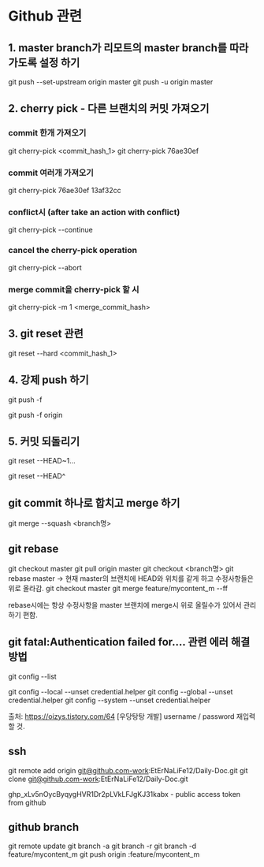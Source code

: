 # Github 관련

## 1. master branch가 리모트의 master branch를 따라가도록 설정 하기
<!--두개 다 같음-->
git push --set-upstream origin master
git push -u origin master

## 2. cherry pick - 다른 브랜치의 커밋 가져오기

### commit 한개 가져오기

git cherry-pick <commit_hash_1>
git cherry-pick 76ae30ef

### commit 여러개 가져오기
git cherry-pick 76ae30ef 13af32cc

### conflict시 (after take an action with conflict)

git cherry-pick --continue

### cancel the cherry-pick operation

git cherry-pick --abort

### merge commit을 cherry-pick 할 시

git cherry-pick -m 1 <merge_commit_hash>

## 3. git reset 관련

git reset --hard <commit_hash_1>

## 4. 강제 push 하기

git push -f

git push -f origin <branch>

## 5. 커밋 되돌리기

<!-- n개의 커밋으로 되돌리기 -->
git reset --HEAD~1... 

<!-- 이전 커밋으로 되돌리기 -->
git reset --HEAD^ 

## git commit 하나로 합치고 merge 하기
git merge --squash <branch명>

## git rebase
git checkout master
git pull origin master
git checkout <branch명>
git rebase master 
-> 현재 master의 브랜치에 HEAD와 위치를 같게 하고 수정사항들은 위로 올라감.
git checkout master
git merge feature/mycontent_m --ff 

rebase시에는 항상 수정사항을 master 브랜치에 merge시 위로 올릴수가 있어서 관리하기 편함.

## git fatal:Authentication failed for.... 관련 에러 해결 방법
<!-- git config list 확인 -->
git config --list
<!-- git config 초기화 하기 -->
git config --local --unset credential.helper  <!--local에서 unset하기-->
git config --global --unset credential.helper <!--global에서 unset하기-->
git config --system --unset credential.helper <!--system에서 unset하기-->

출처: https://oizys.tistory.com/64 [우당탕탕 개발] 
username / password 재입력 할 것.

## ssh 
git remote add origin git@github.com-work:EtErNaLiFe12/Daily-Doc.git
git clone git@github.com-work:EtErNaLiFe12/Daily-Doc.git

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 - public access token from github

## github branch
git remote update <!--원격저장소에 있는 브랜치 가져오기-->
git branch -a
git branch -r <!--원격저장소의 브랜치 확인-->
git branch -d feature/mycontent_m <!--git delete in local-->
git push origin :feature/mycontent_m <!--git delete in remote repository-->

